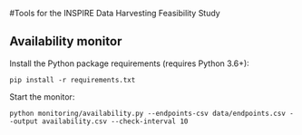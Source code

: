 #Tools for the INSPIRE Data Harvesting Feasibility Study


## Availability monitor

Install the Python package requirements (requires Python 3.6+):

`pip install -r requirements.txt`

Start the monitor:

`python monitoring/availability.py --endpoints-csv data/endpoints.csv --output availability.csv --check-interval 10`
